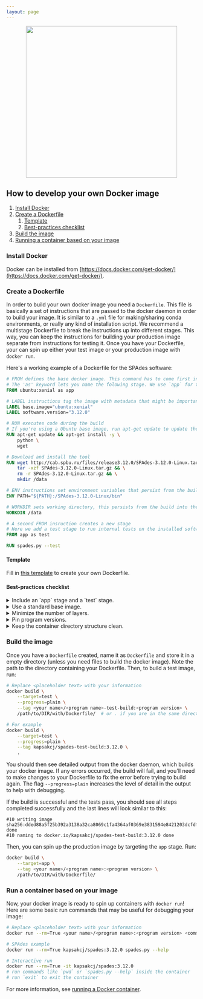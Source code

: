 ```yaml
---
layout: page
---
```


<img src="/docker-builds/assets/user_guide.png" style="display:block;margin-left:auto;margin-right:auto;width:400px">

## How to develop your own Docker image

1. [Install Docker](#install-docker)
2. [Create a Dockerfile](#create-a-dockerfile)
   1. [Template](#template)
   2. [Best-practices checklist](#best-practices-checklist)
3. [Build the image](#build-the-image)
4. [Running a container based on your image](#running-a-container-based-on-your-image)

### Install Docker

Docker can be installed from [https://docs.docker.com/get-docker/](https://docs.docker.com/get-docker/). 

### Create a Dockerfile

In order to build your own docker image you need a `Dockerfile`.
This file is basically a set of instructions that are passed to the docker daemon in order to build your image.
It is similar to a `.yml` file for making/sharing conda environments, or really any kind of installation script.
We recommend a multistage Dockerfile to break the instructions up into different stages.
This way, you can keep the instructions for building your production image separate from instructions for testing it.
Once you have your Dockerfile, your can spin up either your test image or your production image with `docker run`.

Here's a working example of a Dockerfile for the SPAdes software:
```Dockerfile
# FROM defines the base docker image. This command has to come first in the file
# The 'as' keyword lets you name the folowing stage. We use `app` for the production image
FROM ubuntu:xenial as app

# LABEL instructions tag the image with metadata that might be important to the user
LABEL base.image="ubuntu:xenial"
LABEL software.version="3.12.0"

# RUN executes code during the build
# If you're using a Ubuntu base image, run apt-get update to update the package list first
RUN apt-get update && apt-get install -y \
    python \
    wget

# Download and install the tool
RUN wget http://cab.spbu.ru/files/release3.12.0/SPAdes-3.12.0-Linux.tar.gz && \
    tar -xzf SPAdes-3.12.0-Linux.tar.gz && \
    rm -r SPAdes-3.12.0-Linux.tar.gz && \
    mkdir /data

# ENV instructions set environment variables that persist from the build into the resulting image
ENV PATH="${PATH}:/SPAdes-3.12.0-Linux/bin"

# WORKDIR sets working directory, this persists from the build into the resulting image
WORKDIR /data

# A second FROM insruction creates a new stage
# Here we add a test stage to run internal tests on the installed software.
FROM app as test

RUN spades.py --test
```
#### Template

Fill in [this template](https://github.com/StaPH-B/docker-builds/blob/master/dockerfile-template/Dockerfile) to create your own Dockerfile.

#### Best-practices checklist

<details>
  <summary>Include an `app` stage and a `test` stage.</summary>

This requirement is specific to StaPH-B, it enables automated testing and pushing images to Docker Hub.
The `app` stage should include all the layers for the tool to run. 
The `test` stage should run a few commands to demonstrate that the program is successfully installed and runs as expected. 
See the template for test suggestions.

For more information on how these stages are used, see the contribution guide "How to create automated GitHub Actions tests for a Docker image".
</details>

<details>
  <summary>Use a standard base image.</summary>

We typically use the official docker `ubuntu:xenial` image (Ubuntu 16.04) as our base because it's a reliable and trusted base image and because Ubuntu is the OS we typically work on and are most familiar with.

HOWEVER - Ubuntu Xenial (16.04) is now EOL, so we recommend to use a more recent distro, like Ubuntu Focal (20.04). The offical docker image is called `ubuntu:focal`

`alpine` is another frequently used image, and has the added benefit of being smaller than most other images.
</details>

<details>
    <summary>Minimize the number of layers.</summary>

The dockerfile commands (`FROM`, `RUN`, `CMD`, and `COPY`) will each add an additional layer (everytime you use one), increasing the size of the image.
There are two ways to reduce the size of your image.

1. As recommended in Docker docs: [utilize the features of a multi-stage build](https://docs.docker.com/develop/develop-images/multistage-build/).
   You can use the following Dockerfile structure to isolate installation layers in a builder stage. Then, you can copy only the necessary layers into the production image stage, called "app". This keeps the production image small.
   ```Dockerfile
   FROM ubuntu:xenial as builder

   # install the program here, using lots of RUN commands

   FROM ubuntu:xenial as app

   COPY --from=builder /path/to/<program executable> /usr/local/bin/<program executable>
   ```

2. Combine multiple commands in one RUN command using `&&` as below. The `\` is used to break a one-line command into multiple lines (for readability).

    ```Dockerfile
    # Using one layer
    RUN wget http://cab.spbu.ru/files/release3.13.0/SPAdes-3.13.0-Linux.tar.gz && \
       tar -xzf SPAdes-3.13.0-Linux.tar.gz && \
       rm -r SPAdes-3.13.0-Linux.tar.gz && \
       mkdir /data

    # ...is much more efficient and will create a smaller docker image than using multiple layers:
    RUN wget http://cab.spbu.ru/files/release3.13.0/SPAdes-3.13.0-Linux.tar.gz
    RUN tar -xzf SPAdes-3.13.0-Linux.tar.gz
    RUN rm -r SPAdes-3.13.0-Linux.tar.gz
    RUN mkdir /data
    ```
</details>

<details>
    <summary>Pin program versions.</summary>

In your Dockerfile, specify downloading a specific version `wget http://cab.spbu.ru/files/release3.13.0/SPAdes-3.13.0-Linux.tar.gz` instead of cloning the repo `git clone https://github.com/ablab/spades.git`.
These docker images are intended to be static (clinical testing validation), and this helps keep them that way.

One way to pin versions is to use the `ARG` command to set a build-time environment variable.
Note: the scope of ARG variables is the stage in which they are defined.

```Dockerfile
# For example
ARG SPADES_VER=3.13.0
wget http://cab.spbu.ru/files/release${SPADES_VER}/SPAdes-${SPADES_VER}-Linux.tar.gz
```

</details>

<details>
    <summary>Keep the container directory structure clean.</summary>

Remove as many unnecessary files as possible (tarballs, temporary files, etc.) and don't install unnecessary dependencies/programs.
This keeps the container small if you are not utilizing a separate builder/install stage.
It also helps with debugging to have a clean filesystem inside containers.

Put program executables in /usr/local/bin. This is automatically in the PATH for a container.

Create a `/data` directory, and set it as the working directory with `WORKDIR /data` in your Dockerfile.
Sometimes programs don't like it when they are run in the `/` root directory, which is the default working directory.
This also makes it easy for mounting a volume when you run a container.

</details>

### Build the image

Once you have a `Dockerfile` created, name it as `Dockerfile` and store it in a empty directory (unless you need files to build the docker image).
Note the path to the directory containing your Dockerfile.
Then, to build a test image, run:

```bash
# Replace <placeholder text> with your information
docker build \
    --target=test \
    --progress=plain \
    --tag <your name>/<program name>-test-build:<program version> \
    /path/to/DIR/with/Dockerfile/  # or . if you are in the same directory as where the Dockerfile is located

# For example
docker build \
    --target=test \
    --progress=plain \
    --tag kapsakcj/spades-test-build:3.12.0 \
    .
```
You should then see detailed output from the docker daemon, which builds your docker image.
If any errors occurred, the build will fail, and you'll need to make changes to your Dockerfile to fix the error before trying to build again.
The flag `--progress=plain` increases the level of detail in the output to help with debugging.

If the build is successful and the tests pass, you should see all steps completed successfully and the last lines will look similar to this:
```
#10 writing image sha256:dded88a5f25b392a3138a32ca8069c1fa4364af0369e3831594e8421203dcfdf done
#10 naming to docker.io/kapsakcj/spades-test-build:3.12.0 done
```
Then, you can spin up the production image by targeting the `app` stage. Run:
```bash
docker build \
    --target=app \
    --tag <your name>/<program name>:<program version> \
    /path/to/DIR/with/Dockerfile/
```

### Run a container based on your image

Now, your docker image is ready to spin up containers with `docker run`!
Here are some basic run commands that may be useful for debugging your image:
```bash
# Replace <placeholder text> with your information
docker run --rm=True <your name>/<program name>:<program version> <command>

# SPAdes example
docker run --rm=True kapsakcj/spades:3.12.0 spades.py --help

# Interactive run
docker run --rm=True -it kapsakcj/spades:3.12.0
# run commands like `pwd` or `spades.py --help` inside the container
# run `exit` to exit the container
```
For more information, see [running a Docker container](https://staphb.org/docker-builds/run_containers/).
